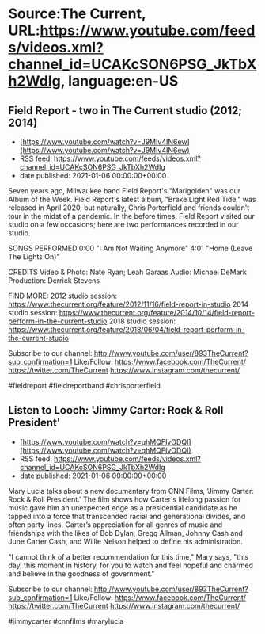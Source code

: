 # Source:The Current, URL:https://www.youtube.com/feeds/videos.xml?channel_id=UCAKcSON6PSG_JkTbXh2WdIg, language:en-US

## Field Report - two in The Current studio (2012; 2014)
 - [https://www.youtube.com/watch?v=J9MIv4IN6ew](https://www.youtube.com/watch?v=J9MIv4IN6ew)
 - RSS feed: https://www.youtube.com/feeds/videos.xml?channel_id=UCAKcSON6PSG_JkTbXh2WdIg
 - date published: 2021-01-06 00:00:00+00:00

Seven years ago, Milwaukee band Field Report's "Marigolden" was our Album of the Week. Field Report's latest album, "Brake Light Red Tide," was released in April 2020, but naturally, Chris Porterfield and friends couldn't tour in the midst of a pandemic. In the before times, Field Report visited our studio on a few occasions; here are two performances recorded in our studio. 

SONGS PERFORMED
0:00 "I Am Not Waiting Anymore"
4:01 "Home (Leave The Lights On)"

CREDITS
Video & Photo: Nate Ryan; Leah Garaas
Audio: Michael DeMark
Production: Derrick Stevens

FIND MORE:
2012 studio session: https://www.thecurrent.org/feature/2012/11/16/field-report-in-studio
2014 studio session: https://www.thecurrent.org/feature/2014/10/14/field-report-perform-in-the-current-studio
2018 studio session:
https://www.thecurrent.org/feature/2018/06/04/field-report-perform-in-the-current-studio

Subscribe to our channel:
http://www.youtube.com/user/893TheCurrent?sub_confirmation=1
Like/Follow:
https://www.facebook.com/TheCurrent/
https://twitter.com/TheCurrent
https://www.instagram.com/thecurrent/

#fieldreport #fieldreportband #chrisporterfield

## Listen to Looch: 'Jimmy Carter: Rock & Roll President'
 - [https://www.youtube.com/watch?v=qhMQFIvODQI](https://www.youtube.com/watch?v=qhMQFIvODQI)
 - RSS feed: https://www.youtube.com/feeds/videos.xml?channel_id=UCAKcSON6PSG_JkTbXh2WdIg
 - date published: 2021-01-06 00:00:00+00:00

Mary Lucia talks about a new documentary from CNN Films, 'Jimmy Carter: Rock & Roll President.' The film shows how Carter's lifelong passion for music gave him an unexpected edge as a presidential candidate as he tapped into a force that transcended racial and generational divides, and often party lines. Carter’s appreciation for all genres of music and friendships with the likes of Bob Dylan, Gregg Allman, Johnny Cash and June Carter Cash, and Willie Nelson helped to define his administration. 

"I cannot think of a better recommendation for this time," Mary says, "this day, this moment in history, for you to watch and feel hopeful and charmed and believe in the goodness of government."

Subscribe to our channel:
http://www.youtube.com/user/893TheCurrent?sub_confirmation=1
Like/Follow:
https://www.facebook.com/TheCurrent/
https://twitter.com/TheCurrent
https://www.instagram.com/thecurrent/

#jimmycarter #cnnfilms #marylucia


